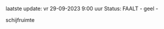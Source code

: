 laatste update: 
vr 29-09-2023  9:00   uur 
Status: FAALT - geel - 
<div class="service Y">schijfruimte</div>